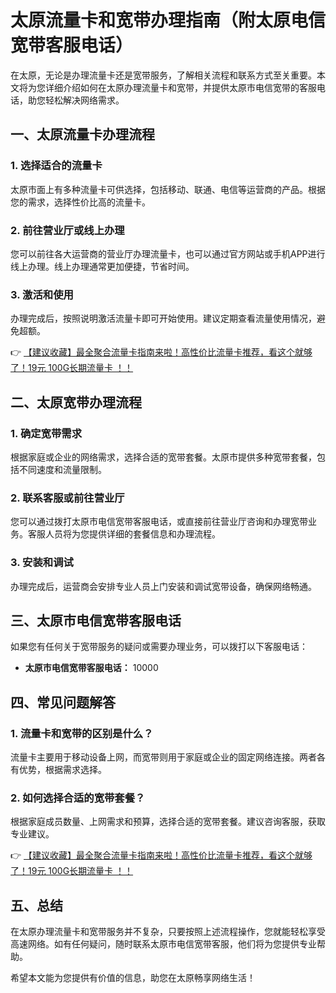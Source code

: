 # 太原流量卡和宽带办理指南（附太原电信宽带客服电话）

在太原，无论是办理流量卡还是宽带服务，了解相关流程和联系方式至关重要。本文将为您详细介绍如何在太原办理流量卡和宽带，并提供太原市电信宽带的客服电话，助您轻松解决网络需求。

## 一、太原流量卡办理流程

### 1. 选择适合的流量卡
太原市面上有多种流量卡可供选择，包括移动、联通、电信等运营商的产品。根据您的需求，选择性价比高的流量卡。

### 2. 前往营业厅或线上办理
您可以前往各大运营商的营业厅办理流量卡，也可以通过官方网站或手机APP进行线上办理。线上办理通常更加便捷，节省时间。

### 3. 激活和使用
办理完成后，按照说明激活流量卡即可开始使用。建议定期查看流量使用情况，避免超额。

👉 [【建议收藏】最全聚合流量卡指南来啦！高性价比流量卡推荐，看这个就够了！19元 100G长期流量卡 ！！](https://bit.ly/Liuliangka)

## 二、太原宽带办理流程

### 1. 确定宽带需求
根据家庭或企业的网络需求，选择合适的宽带套餐。太原市提供多种宽带套餐，包括不同速度和流量限制。

### 2. 联系客服或前往营业厅
您可以通过拨打太原市电信宽带客服电话，或直接前往营业厅咨询和办理宽带业务。客服人员将为您提供详细的套餐信息和办理流程。

### 3. 安装和调试
办理完成后，运营商会安排专业人员上门安装和调试宽带设备，确保网络畅通。

## 三、太原市电信宽带客服电话

如果您有任何关于宽带服务的疑问或需要办理业务，可以拨打以下客服电话：

- **太原市电信宽带客服电话：** 10000

## 四、常见问题解答

### 1. 流量卡和宽带的区别是什么？
流量卡主要用于移动设备上网，而宽带则用于家庭或企业的固定网络连接。两者各有优势，根据需求选择。

### 2. 如何选择合适的宽带套餐？
根据家庭成员数量、上网需求和预算，选择合适的宽带套餐。建议咨询客服，获取专业建议。

👉 [【建议收藏】最全聚合流量卡指南来啦！高性价比流量卡推荐，看这个就够了！19元 100G长期流量卡 ！！](https://bit.ly/Liuliangka)

## 五、总结

在太原办理流量卡和宽带服务并不复杂，只要按照上述流程操作，您就能轻松享受高速网络。如有任何疑问，随时联系太原市电信宽带客服，他们将为您提供专业帮助。

希望本文能为您提供有价值的信息，助您在太原畅享网络生活！